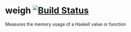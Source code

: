 # weigh [![Build Status](https://travis-ci.org/fpco/weigh.png)](https://travis-ci.org/fpco/weigh)

Measures the memory usage of a Haskell value or function
